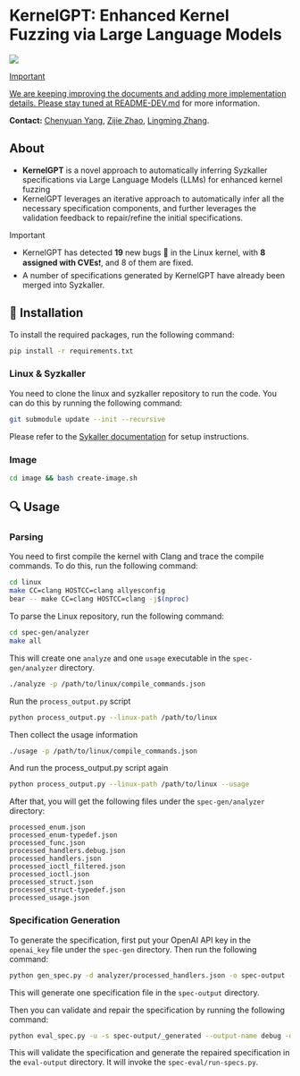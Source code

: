 # KernelGPT: Enhanced Kernel Fuzzing via Large Language Models

<p align="left">
    <a href="https://arxiv.org/abs/2401.00563"><img src="https://img.shields.io/badge/arXiv-2312.02120-b31b1b.svg?style=for-the-badge">
</p>

> [!IMPORTANT]
> We are keeping improving the documents and adding more implementation details. Please stay tuned at [README-DEV.md](README-DEV.md) for more information.

**Contact:** [Chenyuan Yang](https://yangchenyuan.github.io/), [Zijie Zhao](https://zijie.cs.illinois.edu/), [Lingming Zhang](https://lingming.cs.illinois.edu).

## About

* **KernelGPT** is a novel approach to automatically inferring Syzkaller specifications via Large Language Models (LLMs) for enhanced kernel fuzzing
* KernelGPT leverages an iterative approach to automatically infer all the necessary specification components, and further leverages the validation feedback to repair/refine the initial specifications. 

> [!IMPORTANT]
> * KernelGPT has detected **19** new bugs 🐛 in the Linux kernel, with **8 assigned with CVEs**❗, and 8 of them are fixed.
> * A number of specifications generated by KernelGPT have already been merged into Syzkaller.

## 🔨 Installation

To install the required packages, run the following command:

```bash
pip install -r requirements.txt
```

### Linux & Syzkaller
You need to clone the linux and syzkaller repository to run the code. You can do this by running the following command:

```bash
git submodule update --init --recursive
```

Please refer to the [Sykaller documentation](https://github.com/google/syzkaller/blob/master/docs/linux/setup.md) for setup instructions.

### Image

```bash
cd image && bash create-image.sh
```

## 🔍 Usage

### Parsing

You need to first compile the kernel with Clang and trace the compile commands. To do this, run the following command:

```bash
cd linux
make CC=clang HOSTCC=clang allyesconfig
bear -- make CC=clang HOSTCC=clang -j$(nproc)
```

To parse the Linux repository, run the following command:

```bash
cd spec-gen/analyzer
make all
```

This will create one `analyze` and one `usage` executable in the `spec-gen/analyzer` directory.

```bash
./analyze -p /path/to/linux/compile_commands.json
```

Run the `process_output.py` script

```bash
python process_output.py --linux-path /path/to/linux
```

Then collect the usage information

```bash
./usage -p /path/to/linux/compile_commands.json
```

And run the process_output.py script again

```bash
python process_output.py --linux-path /path/to/linux --usage
```

After that, you will get the following files under the `spec-gen/analyzer` directory:
```
processed_enum.json
processed_enum-typedef.json
processed_func.json
processed_handlers.debug.json
processed_handlers.json
processed_ioctl_filtered.json
processed_ioctl.json
processed_struct.json
processed_struct-typedef.json
processed_usage.json
```

### Specification Generation

To generate the specification, first put your OpenAI API key in the `openai_key` file under the `spec-gen` directory. Then run the following command:

```bash
python gen_spec.py -d analyzer/processed_handlers.json -o spec-output -n 1
```

This will generate one specification file in the `spec-output` directory.


Then you can validate and repair the specification by running the following command:

```bash
python eval_spec.py -u -s spec-output/_generated --output-name debug -o eval-output
```

This will validate the specification and generate the repaired specification in the `eval-output` directory.
It will invoke the `spec-eval/run-specs.py`.


